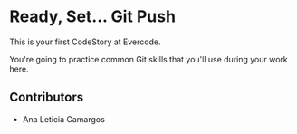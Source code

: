 
# Ready, Set... Git Push

This is your first CodeStory at Evercode.

You're going to practice common Git skills that you'll use during your work here.

## Contributors

- Ana Leticia Camargos
